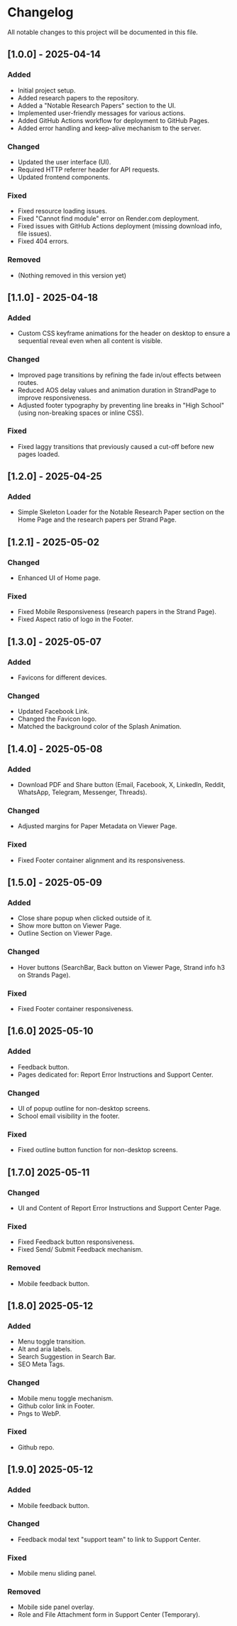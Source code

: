 # Changelog

All notable changes to this project will be documented in this file.

## [1.0.0] - 2025-04-14
### Added
- Initial project setup.
- Added research papers to the repository.
- Added a "Notable Research Papers" section to the UI.
- Implemented user-friendly messages for various actions.
- Added GitHub Actions workflow for deployment to GitHub Pages.
- Added error handling and keep-alive mechanism to the server.

### Changed
- Updated the user interface (UI).
- Required HTTP referrer header for API requests.
- Updated frontend components.

### Fixed
- Fixed resource loading issues.
- Fixed "Cannot find module" error on Render.com deployment.
- Fixed issues with GitHub Actions deployment (missing download info, file issues).
- Fixed 404 errors.

### Removed
- (Nothing removed in this version yet)

## [1.1.0] - 2025-04-18

### Added
- Custom CSS keyframe animations for the header on desktop to ensure a sequential reveal even when all content is visible.
  
### Changed
- Improved page transitions by refining the fade in/out effects between routes.
- Reduced AOS delay values and animation duration in StrandPage to improve responsiveness.
- Adjusted footer typography by preventing line breaks in "High School" (using non-breaking spaces or inline CSS).

### Fixed
- Fixed laggy transitions that previously caused a cut-off before new pages loaded.

## [1.2.0] - 2025-04-25

### Added
- Simple Skeleton Loader for the Notable Research Paper section on the Home Page and the research papers per Strand Page.

## [1.2.1] - 2025-05-02

### Changed
- Enhanced UI of Home page.

### Fixed
- Fixed Mobile Responsiveness (research papers in the Strand Page).
- Fixed Aspect ratio of logo in the Footer.

## [1.3.0] - 2025-05-07

### Added
- Favicons for different devices.

### Changed
- Updated Facebook Link.
- Changed the Favicon logo.
- Matched the background color of the Splash Animation.

## [1.4.0] - 2025-05-08

### Added
- Download PDF and Share button (Email, Facebook, X, LinkedIn, Reddit, WhatsApp, Telegram, Messenger, Threads).

### Changed
- Adjusted margins for Paper Metadata on Viewer Page.

### Fixed
- Fixed Footer container alignment and its responsiveness.

## [1.5.0] - 2025-05-09

### Added
- Close share popup when clicked outside of it.
- Show more button on Viewer Page.
- Outline Section on Viewer Page.

### Changed
- Hover buttons (SearchBar, Back button on Viewer Page, Strand info h3 on Strands Page).

### Fixed
- Fixed Footer container responsiveness.

## [1.6.0] 2025-05-10

### Added
- Feedback button.
- Pages dedicated for: Report Error Instructions and Support Center.

### Changed
- UI of popup outline for non-desktop screens.
- School email visibility in the footer.

### Fixed
- Fixed outline button function for non-desktop screens.

## [1.7.0] 2025-05-11

### Changed
- UI and Content of Report Error Instructions and Support Center Page.

### Fixed
- Fixed Feedback button responsiveness.
- Fixed Send/ Submit Feedback mechanism.

### Removed
- Mobile feedback button.

## [1.8.0] 2025-05-12

### Added
- Menu toggle transition.
- Alt and aria labels.
- Search Suggestion in Search Bar.
- SEO Meta Tags.

### Changed
- Mobile menu toggle mechanism.
- Github color link in Footer.
- Pngs to WebP.

### Fixed
- Github repo.

## [1.9.0] 2025-05-12

### Added
- Mobile feedback button.

### Changed
- Feedback modal text "support team" to link to Support Center.

### Fixed
- Mobile menu sliding panel.

### Removed
- Mobile side panel overlay.
- Role and File Attachment form in Support Center (Temporary).